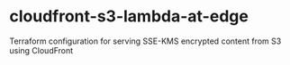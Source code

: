 # cloudfront-s3-lambda-at-edge
Terraform configuration for serving SSE-KMS encrypted content from S3 using CloudFront
